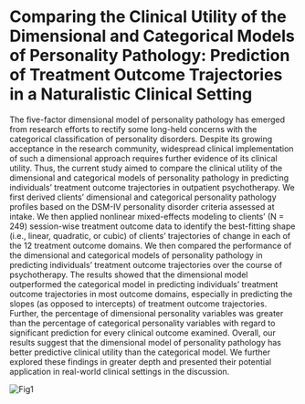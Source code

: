 # Comparing the Clinical Utility of the Dimensional and Categorical Models of Personality Pathology: Prediction of Treatment Outcome Trajectories in a Naturalistic Clinical Setting

The five-factor dimensional model of personality pathology has emerged from research efforts to
rectify some long-held concerns with the categorical classification of personality disorders. Despite its growing acceptance in the research community, widespread clinical implementation of such a dimensional approach requires further evidence of its clinical utility. Thus, the current study aimed to compare the clinical utility of the dimensional and categorical models of personality pathology in predicting individuals’ treatment outcome trajectories in outpatient psychotherapy. We first derived clients’ dimensional and categorical personality pathology profiles based on the DSM-IV personality disorder criteria assessed at intake. We then applied nonlinear mixed-effects modeling to clients’ (N = 249) session-wise treatment outcome data to identify the best-fitting shape (i.e., linear, quadratic, or cubic) of clients’ trajectories of change in each of the 12 treatment outcome domains. We then compared the performance of the dimensional and categorical models of personality pathology in predicting individuals’ treatment outcome trajectories over the course of psychotherapy. The results showed that the dimensional model outperformed the categorical model in predicting individuals’ treatment outcome trajectories in most outcome domains, especially in predicting the slopes (as opposed to intercepts) of treatment outcome trajectories. Further, the percentage of dimensional personality variables was greater than the percentage of categorical personality variables with regard to significant prediction for every clinical outcome examined. Overall, our results suggest that the dimensional model of personality pathology has better predictive clinical utility than the categorical model. We further explored these findings in greater depth and presented their potential application in real-world clinical settings in the discussion.

![Fig1](/Pic/Figure1.png)
